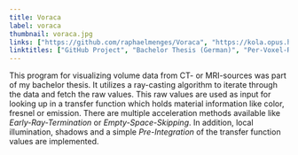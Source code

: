 ```yaml
---
title: Voraca
label: voraca
thumbnail: voraca.jpg
links: ["https://github.com/raphaelmenges/Voraca", "https://kola.opus.hbz-nrw.de/frontdoor/index/index/docId/809", "https://github.com/raphaelmenges/PerVoxelRaycaster"]
linktitles: ["GitHub Project", "Bachelor Thesis (German)", "Per-Voxel-Ray-Caster"]
---
```

This program for visualizing volume data from CT- or MRI-sources was part of my bachelor thesis. It utilizes a ray-casting algorithm to iterate through the data and fetch the raw values. This raw values are used as input for looking up in a transfer function which holds material information like color, fresnel or emission. There are multiple acceleration methods available like *Early-Ray-Termination* or *Empty-Space-Skipping*. In addition, local illumination, shadows and a simple *Pre-Integration* of the transfer function values are implemented.
